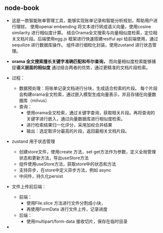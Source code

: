 ## node-book
- 这是一款智能账单管理工具，能够实现账单记录和智能分析规划，帮助用户进行理财。
  使用openai embending 将文本进行转成语义向量，使用cosine similarity 进行相似度计算。
  结合Orama全文搜索与向量相似度检索，定位相关文档片段。后端使用egg.js 框架进行快速搭建restful api 给前端使用，通过sequilize 进行数据库操作。
  组件进行细粒化封装，使用zustand 进行状态管理。

- **orama 全文搜索擅长关键字准确匹配和布尔查询，**
  而向量相似度检索能够捕捉**语义层面的相似度**
  通过结合两者的优势，通过更精准的文档片段检索。
- 过程：
  - 数据预处理：将账单记录文档进行分块，生成适合检索的片段。
    每个片段会构建orama全文检索，通过嵌入模型生成向量表示，并且存储在向量数据库（milvus）
  - 查询：
    - 使用orama全文检索，通过关键字查询，获取相关片段。再将查询的关键字进行嵌入，通过向量数据库进行相似度检索。
    - 进行检索结果归一化评分，采用加权合并结果
    - 输出：选定取评分最高的片段，返回最相关文档片段。

- zustand 用于状态管理
  - 创建store文件，使用create 方法，set get方法作为参数，定义全局管理状态和更新方法，导出useStore方法
  - 组件使用useStore方法，获取store中的状态和方法
  - 支持异步，在store中定义异步方法，例如 async 
  - 中间件，持久化persist

- 文件上传前后端：
  - 前端：
    - 使用File.slice 方法进行文件分割成小块，
    - 再使用FormData 进行文件上传，记录进度
  - 后端：
    - 使用multipart/form-data 接收切片，保存在临时目录
- 